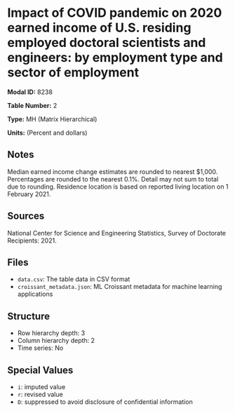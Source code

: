# Impact of COVID pandemic on 2020 earned income of U.S. residing employed doctoral scientists and engineers: by employment type and sector of employment

**Modal ID:** 8238

**Table Number:** 2

**Type:** MH (Matrix Hierarchical)

**Units:** (Percent and dollars)

## Notes

Median earned income change estimates are rounded to nearest $1,000. Percentages are rounded to the nearest 0.1%. Detail may not sum to total due to rounding. Residence location is based on reported living location on 1 February 2021.

## Sources

National Center for Science and Engineering Statistics, Survey of Doctorate Recipients: 2021.

## Files

- `data.csv`: The table data in CSV format
- `croissant_metadata.json`: ML Croissant metadata for machine learning applications

## Structure

- Row hierarchy depth: 3
- Column hierarchy depth: 2
- Time series: No

## Special Values

- `i`: imputed value
- `r`: revised value
- `D`: suppressed to avoid disclosure of confidential information
